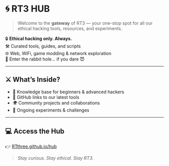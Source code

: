 # 🌀 RT3 HUB

> Welcome to the **gateway** of RT3 — your one-stop spot for all our ethical hacking tools, resources, and experiments.  

🔒 **Ethical hacking only. Always.**  
🛠️ Curated tools, guides, and scripts  
🌐 Web, WiFi, game modding & network exploration  
🚪 Enter the rabbit hole... if you dare 😈

---

## ⚔️ What’s Inside?

- 🧠 Knowledge base for beginners & advanced hackers  
- 📁 GitHub links to our latest tools  
- 🌍 Community projects and collaborations  
- 🎯 Ongoing experiments & challenges  

---

## 💻 Access the Hub

👉 [RTthree.github.io/hub](https://RTthree.github.io/hub)

> _Stay curious. Stay ethical. Stay RT3._
